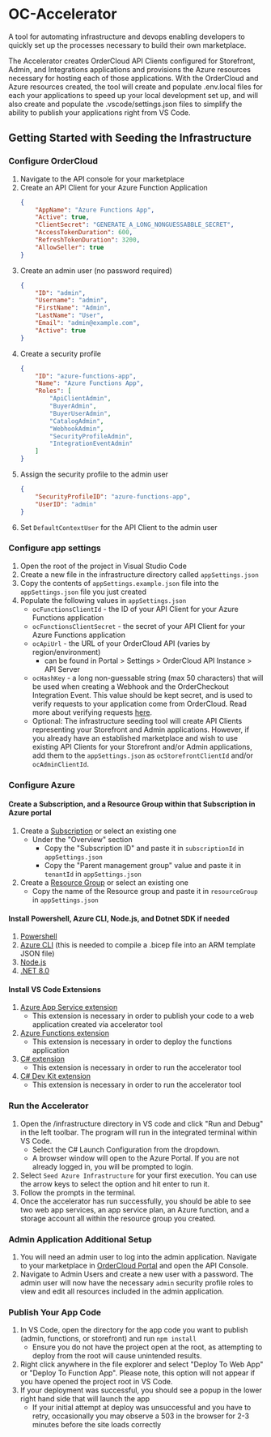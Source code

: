 # OC-Accelerator
A tool for automating infrastructure and devops enabling developers to quickly set up the processes necessary to build their own marketplace. 

The Accelerator creates OrderCloud API Clients configured for Storefront, Admin, and Integrations applications and provisions the Azure resources necessary for hosting each of those applications. With the OrderCloud and Azure resources created, the tool will create and populate .env.local files for each your applications to speed up your local development set up, and will also create and populate the .vscode/settings.json files to simplify the ability to publish your applications right from VS Code.

## Getting Started with Seeding the Infrastructure

### Configure OrderCloud
1. Navigate to the API console for your marketplace
2. Create an API Client for your Azure Function Application
    ```json
    {
        "AppName": "Azure Functions App",
        "Active": true,
        "ClientSecret": "GENERATE_A_LONG_NONGUESSABBLE_SECRET",
        "AccessTokenDuration": 600,
        "RefreshTokenDuration": 3200,
        "AllowSeller": true
    }
    ```
3. Create an admin user (no password required)
    ```json
    {
        "ID": "admin",
        "Username": "admin",
        "FirstName": "Admin",
        "LastName": "User",
        "Email": "admin@example.com",
        "Active": true
    }
    ```
3. Create a security profile
    ```json
    {
        "ID": "azure-functions-app",
        "Name": "Azure Functions App",
        "Roles": [
            "ApiClientAdmin",
            "BuyerAdmin",
            "BuyerUserAdmin",
            "CatalogAdmin",
            "WebhookAdmin",
            "SecurityProfileAdmin",
            "IntegrationEventAdmin"
        ]
    }
    ```
4. Assign the security profile to the admin user
    ```json
    {
        "SecurityProfileID": "azure-functions-app",
        "UserID": "admin"
    }
    ```
5. Set `DefaultContextUser` for the API Client to the admin user

### Configure app settings

1. Open the root of the project in Visual Studio Code
2. Create a new file in the infrastructure directory called `appSettings.json`
3. Copy the contents of `appSettings.example.json` file into the `appSettings.json` file you just created
4. Populate the following values in `appSettings.json`
    - `ocFunctionsClientId` - the ID of your API Client for your Azure Functions application
    - `ocFunctionsClientSecret` - the secret of your API Client for your Azure Functions application
    - `ocApiUrl` - the URL of your OrderCloud API (varies by region/environment)
       - can be found in Portal > Settings > OrderCloud API Instance > API Server
    - `ocHashKey` - a long non-guessable string (max 50 characters) that will be used when creating a Webhook and the OrderCheckout Integration Event. This value should be kept secret, and is used to verify requests to your application come from OrderCloud. Read more about verifying requests [here](https://ordercloud.io/knowledge-base/using-webhooks#verifying-the-webhook-request).
    - Optional: The infrastructure seeding tool will create API Clients representing your Storefront and Admin applications. However, if you already have an established marketplace and wish to use existing API Clients for your Storefront and/or Admin applications, add them to the `appSettings.json` as `ocStorefrontClientId` and/or `ocAdminClientId`.

### Configure Azure

#### Create a Subscription, and a Resource Group within that Subscription in Azure portal

1. Create a [Subscription](https://learn.microsoft.com/en-us/azure/cost-management-billing/manage/create-subscription) or select an existing one
    - Under the "Overview" section
        - Copy the "Subscription ID" and paste it in `subscriptionId` in `appSettings.json`
        - Copy the "Parent management group" value and paste it in `tenantId` in `appSettings.json` 
2. Create a [Resource Group](https://learn.microsoft.com/en-us/azure/azure-resource-manager/management/manage-resource-groups-portal#create-resource-groups) or select an existing one 
    - Copy the name of the Resource group and paste it in `resourceGroup` in `appSettings.json` 

#### Install Powershell, Azure CLI, Node.js, and Dotnet SDK if needed

1. [Powershell](https://learn.microsoft.com/en-us/powershell/scripting/install/installing-powershell?view=powershell-7.4)
2. [Azure CLI](https://learn.microsoft.com/en-us/cli/azure/install-azure-cli) (this is needed to compile a .bicep file into an ARM template JSON file)
3. [Node.js](https://nodejs.org/en/download/package-manager)
4. [.NET 8.0](https://dotnet.microsoft.com/en-us/download/dotnet/8.0)

#### Install VS Code Extensions

1. [Azure App Service extension](https://marketplace.visualstudio.com/items?itemName=ms-azuretools.vscode-azureappservice)
    - This extension is necessary in order to publish your code to a web application created via accelerator tool
2. [Azure Functions extension](https://marketplace.visualstudio.com/items?itemName=ms-azuretools.vscode-azurefunctions)
    - This extension is necessary in order to deploy the functions application
3. [C# extension](https://marketplace.visualstudio.com/items?itemName=ms-dotnettools.csharp)
    - This extension is necessary in order to run the accelerator tool
4. [C# Dev Kit extension](https://marketplace.visualstudio.com/items?itemName=ms-dotnettools.csdevkit)
    - This extension is necessary in order to run the accelerator tool

### Run the Accelerator
1. Open the /infrastructure directory in VS code and click "Run and Debug" in the left toolbar. The program will run in the integrated terminal within VS Code.
    - Select the C# Launch Configuration from the dropdown.
    - A browser window will open to the Azure Portal. If you are not already logged in, you will be prompted to login.
2. Select `Seed Azure Infrastructure` for your first execution. You can use the arrow keys to select the option and hit enter to run it.
3. Follow the prompts in the terminal.
4. Once the accelerator has run successfully, you should be able to see two web app services, an app service plan, an Azure function, and a storage account all within the resource group you created.

### Admin Application Additional Setup
1. You will need an admin user to log into the admin application. Navigate to your marketplace in [OrderCloud Portal](https://portal.ordercloud.io/) and open the API Console.
2. Navigate to Admin Users and create a new user with a password.  The admin user will now have the necessary `admin` security profile roles to view and edit all resources included in the admin application.

### Publish Your App Code
1. In VS Code, open the directory for the app code you want to publish (admin, functions, or storefront) and run `npm install`
    - Ensure you do not have the project open at the root, as attempting to deploy from the root will cause unintended results.
2. Right click anywhere in the file explorer and select "Deploy To Web App" or "Deploy To Function App".  Please note, this option will not appear if you have opened the project root in VS Code.
3. If your deployment was successful, you should see a popup in the lower right hand side that will launch the app
   - If your initial attempt at deploy was unsuccessful and you have to retry, occasionally you may observe a 503 in the browser for 2-3 minutes before the site loads correctly
   

